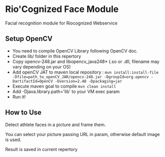 Rio'Cognized Face Module
======================

Facial recognition module for Riocognized Webservice

## Setup OpenCV

- You need to compile OpenCV Library following OpenCV doc.
- Create lib/ folder in this repertory
- Copy opencv-248.jar and libopencv_java248* (.so or .dll, filename may vary depending on your OS)
- Add openCV JAT to maven local repository : `mvn install:install-file -Dfile=path_to_openCV_JAR/opencv-248.jar -DgroupId=org.opencv -DartifactId=OpenCV -Dversion=2.48 -Dpackaging=jar`
- Execute maven goal to compile `mvn clean install`
- Add -Djava.library.path='lib' to your VM exec param
- Run it!

## How to Use

Detect athlete faces in a picture and frame them.

You can select your picture passing URL in param, otherwise default image is used.

Result is saved in current repertory




